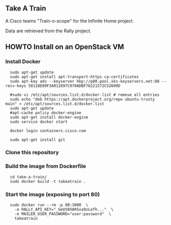 Take A Train
------------

A Cisco teams "Train-o-scope" for the Infinite Home project.

Data are retrieved from the Rally project.



## HOWTO Install on an OpenStack VM

### Install Docker

```console
  sudo apt-get update
  sudo apt-get install apt-transport-https ca-certificates
  sudo apt-key adv --keyserver hkp://p80.pool.sks-keyservers.net:80 --recv-keys 58118E89F3A912897C070ADBF76221572C52609D

  #sudo vi /etc/apt/sources.list.d/docker.list # remove all entries
  sudo echo "deb https://apt.dockerproject.org/repo ubuntu-trusty main" > /etc/apt/sources.list.d/docker.list
  sudo apt-get update
  #apt-cache policy docker-engine
  sudo apt-get install docker-engine
  sudo service docker start

  docker login containers.cisco.com

  sudo apt-get install git
```

### Clone this repository

### Build the image from Dockerfile

```console
  cd take-a-train/
  sudo docker build -t takeatrain .
```

### Start the image (exposing to port 80)

```console
  sudo docker run --rm -p 80:3000  \
    -e RALLY_API_KEY="_GeUV8XARSxa9zLefh..."  \
    -e MAILER_USER_PASSWORD="user:password"  \
    takeatrain
```
